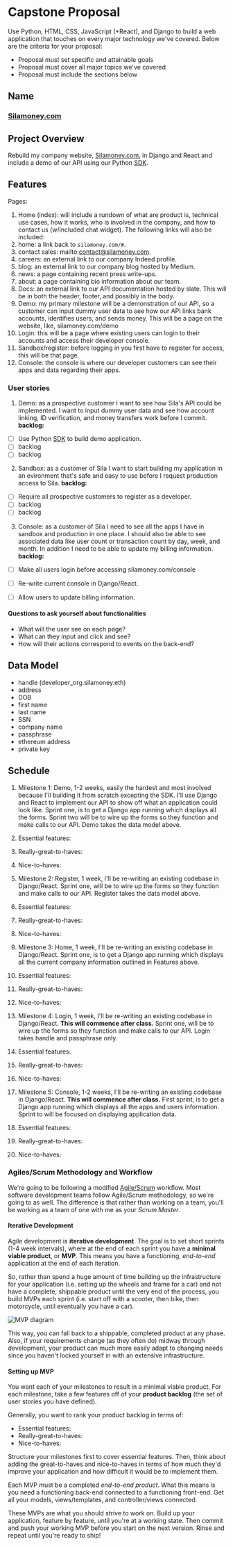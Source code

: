 # Capstone Proposal

  Use Python, HTML, CSS, JavaScript (+React), and Django to build a web application that touches on every major technology we've covered. Below are the criteria for your proposal: 
- Proposal must set specific and attainable goals
- Proposal must cover all major topics we've covered
- Proposal must include the sections below


## Name
### [Silamoney.com](https://www.silamoney.com)


## Project Overview
Rebuild my company website, [Silamoney.com](https://www.silamoney.com), in Django and React and include a demo of our API using our Python [SDK](https://github.com/Sila-Money/Sila-Python).


## Features
Pages:
1. Home (index): will include a rundown of what are product is, technical use cases, how it works, who is involved in the company, and how to contact us (w/included chat widget). The following links will also be included:
  1. home: a link back to `silamoney.com/#`.
  1. contact sales: mailto:contact@silamoney.com.
  1. careers: an external link to our company Indeed profile.
  1. blog: an external link to our company blog hosted by Medium.
  1. news: a page containing recent press write-ups.
  1. about: a page containing bio information about our team.
2. Docs: an external link to our API documentation hosted by slate. This will be in both the header, footer, and possibly in the body.
3. Demo: my primary milestone will be a demonstration of our API, so a customer can input dummy user data to see how our API links bank accounts, identifies users, and sends money. This will be a page on the website, like, silamoney.com/demo
4. Login: this will be a page where existing users can login to their accounts and access their developer console.
5. Sandbox/register: before logging in you first have to register for access, this will be that page.
6. Console: the console is where our developer customers can see their apps and data regarding their apps.


### User stories
1. Demo: as a prospective customer I want to see how Sila's API could be implemented. I want to input dummy user data and see how account linking, ID verification, and money transfers work before I commit.
**backlog:**
  - [ ] Use Python [SDK](https://github.com/Sila-Money/Sila-Python) to build demo application.
  - [ ] backlog 
  - [ ] backlog

2. Sandbox: as a customer of Sila I want to start building my application in an evironment that's safe and easy to use before I request production access to Sila.
**backlog:**
  - [ ] Require all prospective customers to register as a developer.
  - [ ] backlog
  - [ ] backlog

3. Console: as a customer of Sila I need to see all the apps I have in sandbox and production in one place. I should also be able to see associated data like user count or transaction count by day, week, and month. In addition I need to be able to update my billing information.
**backlog:**
  - [ ] Make all users login before accessing silamoney.com/console
  - [ ] Re-write current console in Django/React.
  - [ ] Allow users to update billing information.


#### Questions to ask yourself about functionalities

- What will the user see on each page? 
- What can they input and click and see? 
- How will their actions correspond to events on the back-end?

## Data Model
- handle (developer_org.silamoney.eth)
- address
- DOB
- first name
- last name
- SSN
- company name
- passphrase
- ethereum address
- private key


## Schedule
1. Milestone 1: Demo, 1-2 weeks, easily the hardest and most involved because I'll building it from scratch excepting the SDK. I'll use Django and React to implement our API to show off what an application could look like. Sprint one, is to get a Django app running which displays all the forms. Sprint two will be to wire up the forms so they function and make calls to our API. Demo takes the data model above.
  1. Essential features:
  1. Really-great-to-haves:
  1. Nice-to-haves:


2. Milestone 2: Register, 1 week, I'll be re-writing an existing codebase in Django/React. Sprint one, will be to wire up the forms so they function and make calls to our API. Register takes the data model above.
  1. Essential features:
  1. Really-great-to-haves:
  1. Nice-to-haves:


3. Milestone 3: Home, 1 week, I'll be re-writing an existing codebase in Django/React. Sprint one, is to get a Django app running which displays all the current company information outlined in Features above.
  1. Essential features:
  1. Really-great-to-haves:
  1. Nice-to-haves:


4. Milestone 4: Login, 1 week, I'll be re-writing an existing codebase in Django/React. **This will commence after class.** Sprint one, will be to wire up the forms so they function and make calls to our API. Login takes handle and passphrase only.
  1. Essential features:
  1. Really-great-to-haves:
  1. Nice-to-haves:


5. Milestone 5: Console, 1-2 weeks, I'll be re-writing an existing codebase in Django/React. **This will commence after class.** First sprint, is to get a Django app running which displays all the apps and users information. Sprint to will be focused on displaying application data.
  1. Essential features:
  1. Really-great-to-haves:
  1. Nice-to-haves:



### Agiles/Scrum Methodology and Workflow
We're going to be following a modified [Agile/Scrum](https://linchpinseo.com/the-agile-method/) workflow. Most software development teams follow Agile/Scrum methodology, so we're going to as well. The difference is that rather than working on a team, you'll be working as a team of one with me as your *Scrum Master*. 

#### Iterative Development
Agile development is **iterative development**. The goal is to set short sprints (1-4 week intervals), where at the end of each sprint you have a **minimal viable product**, or **MVP**. This means you have a functioning, *end-to-end* application at the end of each iteration.

So, rather than spend a huge amount of time building up the infrastructure for your application (i.e. setting up the wheels and frame for a car) and not have a complete, shippable product until the very end of the process, you build MVPs each sprint (i.e. start off with a scooter, then bike, then motorcycle, until eventually you have a car). 

![MVP diagram](./Making-sense-of-MVP-.jpg)

This way, you can fall back to a shippable, completed product at any phase. Also, if your requirements change (as they often do) midway through development, your product can much more easily adapt to changing needs since you haven't locked yourself in with an extensive infrastructure.

#### Setting up MVP
You want each of your milestones to result in a minimal viable product. For each milestone, take a few features off of your **product backlog** (the set of user stories you have defined). 

Generally, you want to rank your product backlog in terms of:

- Essential features:
- Really-great-to-haves:
- Nice-to-haves:

Structure your milestones first to cover essential features. Then, think about adding the great-to-haves and nice-to-haves in terms of how much they'd improve your application and how difficult it would be to implement them.

Each MVP must be a completed *end-to-end product*. What this means is you need a functioning back-end connected to a functioning front-end. Get all your models, views/templates, and controller/views connected.

These MVPs are what you should strive to work on. Build up your application, feature by feature, until you're at a working state. Then commit and push your working MVP before you start on the next version. Rinse and repeat until you're ready to ship!
